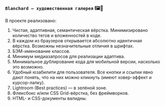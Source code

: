 ### `Blanchard — художественная галерея` 🖼️👀

В проекте реализовано:

1) Чистая, адаптивная, семантическая вёрстка. Минимизировано количество тегов и вложенностей в коде.
2) В каждом из браузеров открывается абсолютно идентичная вёрстка. Возможны незначительные отличия в шрифтах.
3) БЭМ-именование классов.
4) Минимум медиазапросов для реализации адаптива.
5) Минимальное дублирование кода для мобильной версии, насколько это возможно.
6) Удобный юзабилити для пользователя. Все кнопки и ссылки явно дают понять, что на них можно кликнуть (имеют ховер-эффект и курсор-лапку).
7) Lightroom (Best practices) — в зелёной зоне.
8) Флексбокс и/или CSS Grid-вёрстка, без фреймворков.
9) HTML- и CSS-документы валидны.
